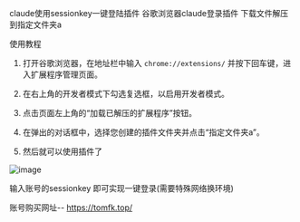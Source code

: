 claude使用sessionkey一键登陆插件
谷歌浏览器claude登录插件
下载文件解压到指定文件夹a

使用教程
1. 打开谷歌浏览器，在地址栏中输入 `chrome://extensions/` 并按下回车键，进入扩展程序管理页面。
2. 在右上角的开发者模式下勾选复选框，以启用开发者模式。
3. 点击页面左上角的“加载已解压的扩展程序”按钮。
4. 在弹出的对话框中，选择您创建的插件文件夹并点击“指定文件夹a”。

5. 
   然后就可以使用插件了
   
![image](https://github.com/gitddtom/claude--sessionkey/assets/162774068/af17e01e-bd04-4cbc-a592-0ff15fc08449)


输入账号的sessionkey 即可实现一键登录(需要特殊网络换环境)


账号购买网址-- https://tomfk.top/ 

